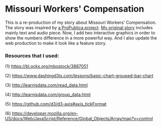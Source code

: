 # Missouri Workers' Compensation
This is a re-production of my story about Missouri Workers' Compensation. The story was inspired by <a href="https://www.propublica.org/series/workers-compensation"> a ProPublica project</a>. <a href="https://www.manyunzou.com/single-post/2015/12/04/Missouri-workers%E2%80%99-compensation-falls-short-of-national-average">My original story</a> includes mainly text and audio piece. Now, I add two interactive graphics in order to show the numbers difference in a more powerful way. And I also update the web production to make it look like a feature story.

### Resources that I used:

(1) https://bl.ocks.org/mbostock/3887051

(2) https://www.dashingd3js.com/lessons/basic-chart-grouped-bar-chart

(3) http://learnjsdata.com/read_data.html

(4) http://learnjsdata.com/group_data.html 

(5) https://github.com/d3/d3-axis#axis_tickFormat

(6) https://developer.mozilla.org/en-US/docs/Web/JavaScript/Reference/Global_Objects/Array/map?v=control 





